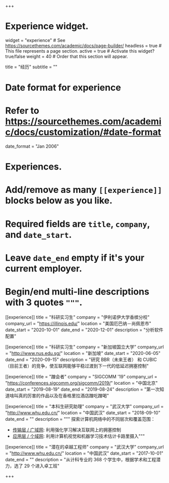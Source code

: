 +++
# Experience widget.
widget = "experience"  # See https://sourcethemes.com/academic/docs/page-builder/
headless = true  # This file represents a page section.
active = true  # Activate this widget? true/false
weight = 40  # Order that this section will appear.

title = "经历"
subtitle = ""

# Date format for experience
#   Refer to https://sourcethemes.com/academic/docs/customization/#date-format
date_format = "Jan 2006"

# Experiences.
#   Add/remove as many `[[experience]]` blocks below as you like.
#   Required fields are `title`, `company`, and `date_start`.
#   Leave `date_end` empty if it's your current employer.
#   Begin/end multi-line descriptions with 3 quotes `"""`.
[[experience]]
  title = "科研实习生"
  company = "伊利诺伊大学香槟分校"
  company_url = "https://illinois.edu/"
  location = "美国厄巴纳－尚佩恩市"
  date_start = "2020-10-01"
  date_end = "2020-12-01"
  description = "分析软件配置"



[[experience]]
  title = "科研实习生"
  company = "新加坡国立大学"
  company_url = "http://www.nus.edu.sg/"
  location = "新加坡"
  date_start = "2020-06-05"
  date_end = "2020-09-15"
  description = "研究 BBR（未来王者） 和 CUBIC（目前王者）的竞争，使互联网能够平稳过渡到下一代的低延迟拥塞控制"



[[experience]]
  title = "蹭会者"
  company = "SIGCOMM '19"
  company_url = "https://conferences.sigcomm.org/sigcomm/2019/"
  location = "中国北京"
  date_start = "2019-08-19"
  date_end = "2019-08-24"
  description = "第一次知道啥叫真的厉害的作品以及在香格里拉酒店蹭吃蹭喝"


[[experience]]
  title = "本科生研究助理"
  company = "武汉大学"
  company_url = "http://www.whu.edu.cn/"
  location = "中国武汉"
  date_start = "2018-09-10"
  date_end = ""
  description = """
探索计算机网络中的不同层次和覆盖范围：
- <ins>传输层 / 广域网</ins>: 利用强化学习解决互联网上的拥塞控制
- <ins>应用层 / 个域网</ins>: 利用计算机视觉和机器学习技术估计卡路里摄入"""


[[experience]]
  title = "潜在的卓越工程师"
  company = "武汉大学"
  company_url = "http://www.whu.edu.cn/"
  location = "中国武汉"
  date_start = "2017-10-01"
  date_end = ""
  description = "从计科专业的 368 个学生中，根据学术和工程潜力，选了 29 个进入卓工班"

+++
